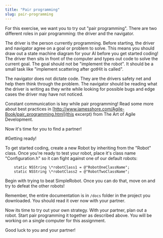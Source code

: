 ```yaml
---
title: "Pair programming"
slug: pair-programming
---
```


For this exercise, we want you to try out "pair programming". There are two different roles in pair programming: the driver and the navigator.

The driver is the person currently programming. Before starting, the driver and navigator agree on a goal or problem to solve. This means you should draw out a state machine diagram for your AI before you get started coding! The driver then sits in front of the computer and types out code to solve the current goal. The goal should not be "implement the robot". It should be a small task like "implement scattering after gotHit is called".

The navigator does not dictate code. They are the drivers safety net and help them think through the problem. The navigator should be reading what the driver is writing as they write while looking for possible bugs and edge cases the driver may have not noticed.

Constant communication is key while pair programming! Read some more about best practices in [http://www.jamesshore.com/Agile-Book/pair_programming.html](this excerpt) from The Art of Agile Development.

Now it's time for you to find a partner!

#Getting ready!

To get started coding, create a new Robot by inheriting from the "Robot" class. Once you're ready to test your robot, place it's class name "Configuration.h" so it can fight against one of our default robots:

        static NSString \*robotClass1 = @"RobotOneClassName";
        static NSString \*robotClass2 = @"RobotTwoClassName";

Begin with trying to beat SimpleRobot. Once you can do that, move on and try to defeat the other robots!

Remember, the entire documentation is in `/docs` folder in the project you downloaded. You should read it over now with your partner.

Now its time to try out your own strategy. With your partner, plan out a robot. Start pair programming it together as described above. You will be working on a single computer for this assignment.

Good luck to you and your partner!
